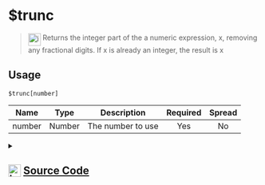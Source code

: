 # $trunc
> <img align="top" src="https://upload.wikimedia.org/wikipedia/commons/thumb/e/e4/Infobox_info_icon.svg/160px-Infobox_info_icon.svg.png?20150409153300" alt="image" width="25" height="auto"> Returns the integer part of the a numeric expression, x, removing any fractional digits. If x is already an integer, the result is x
## Usage
```
$trunc[number]
```
| Name | Type | Description | Required | Spread
| :---: | :---: | :---: | :---: | :---: |
number | Number | The number to use | Yes | No
<details>
<summary>
    
## <img align="top" src="https://cdn4.iconfinder.com/data/icons/iconsimple-logotypes/512/github-512.png" alt="image" width="25" height="auto">  [Source Code](https://github.com/tryforge/ForgeScript-V2/blob/main/src/native/trunc.ts)
    
</summary>
    
```ts
import { ArgType, NativeFunction, Return } from "../structures"

export default new NativeFunction({
    name: "$trunc",
    version: "1.0.0",
    description:
        "Returns the integer part of the a numeric expression, x, removing any fractional digits. If x is already an integer, the result is x",
    brackets: true,
    unwrap: true,
    args: [
        {
            name: "number",
            description: "The number to use",
            rest: false,
            type: ArgType.Number,
            required: true,
        },
    ],
    execute(_, [n]) {
        return this.success(Math.trunc(n))
    },
})

```
    
</details>